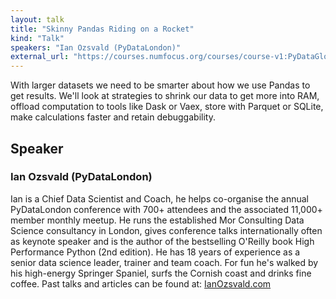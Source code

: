 ```yaml
---
layout: talk
title: "Skinny Pandas Riding on a Rocket"
kind: "Talk"
speakers: "Ian Ozsvald (PyDataLondon)"
external_url: "https://courses.numfocus.org/courses/course-v1:PyDataGlobal+PDG20-talks+2020/jump_to/block-v1:PyDataGlobal+PDG20-talks+2020+type@vertical+block@99ee3792507b4173ad66f11c8f81a163"
---
```


With larger datasets we need to be smarter about how we use Pandas to get results. We'll look at strategies to shrink our data to get more into RAM, offload computation to tools like Dask or Vaex, store with Parquet or SQLite, make calculations faster and retain debuggability.

## Speaker

### Ian Ozsvald (PyDataLondon)

Ian is a Chief Data Scientist and Coach, he helps co-organise the annual PyDataLondon conference with 700+ attendees and the associated 11,000+ member monthly meetup. He runs the established Mor Consulting Data Science consultancy in London, gives conference talks internationally often as keynote speaker and is the author of the bestselling O'Reilly book High Performance Python (2nd edition). He has 18 years of experience as a senior data science leader, trainer and team coach. For fun he's walked by his high-energy Springer Spaniel, surfs the Cornish coast and drinks fine coffee. Past talks and articles can be found at: [IanOzsvald.com](https://ianozsvald.com/)
